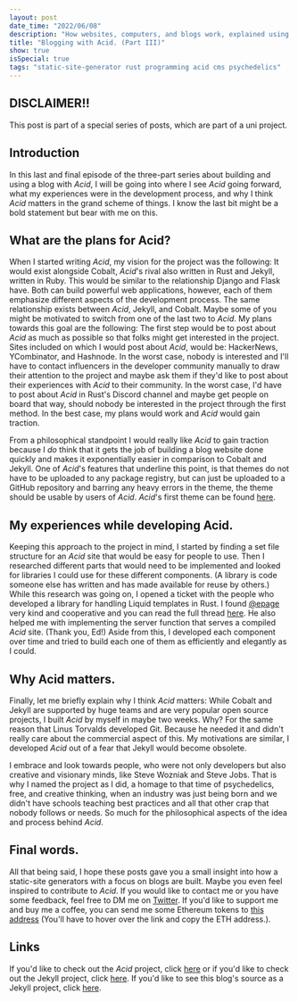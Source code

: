 ```yaml
---
layout: post
date_time: "2022/06/08"
description: "How websites, computers, and blogs work, explained using some psychedelics. (Part III)"
title: "Blogging with Acid. (Part III)"
show: true
isSpecial: true
tags: "static-site-generator rust programming acid cms psychedelics"
---
```


## DISCLAIMER!!

This post is part of a special series of posts, which are part of a uni project.

## Introduction

In this last and final episode of the three-part series about building and using a blog with *Acid*, I will be going into where I see *Acid* going forward, what my experiences were in the development process, and why I think *Acid* matters in the grand scheme of things. I know the last bit might be a bold statement but bear with me on this.

## What are the plans for Acid?

When I started writing *Acid*, my vision for the project was the following: It would exist alongside Cobalt, *Acid*'s rival also written in Rust and Jekyll, written in Ruby. This would be similar to the relationship Django and Flask have. Both can build powerful web applications, however, each of them emphasize different aspects of the development process. The same relationship exists between *Acid*, Jekyll, and Cobalt. Maybe some of you might be motivated to switch from one of the last two to *Acid*. My plans towards this goal are the following: The first step would be to post about *Acid* as much as possible so that folks might get interested in the project. Sites included on which I would post about *Acid*, would be: HackerNews, YCombinator, and Hashnode. In the worst case, nobody is interested and I'll have to contact influencers in the developer community manually to draw their attention to the project and maybe ask them if they'd like to post about their experiences with *Acid* to their community. In the worst case, I'd have to post about *Acid* in Rust's Discord channel and maybe get people on board that way, should nobody be interested in the project through the first method. In the best case, my plans would work and *Acid* would gain traction.

From a philosophical standpoint I would really like *Acid* to gain traction because I *do* think that it gets the job of building a blog website done quickly and makes it exponentially easier in comparison to Cobalt and Jekyll. One of *Acid*'s features that underline this point, is that themes do not have to be uploaded to any package registry, but can just be uploaded to a GitHub repository and barring any heavy errors in the theme, the theme should be usable by users of *Acid*. *Acid*'s first theme can be found [here](https://github.com/iamtheblackunicorn/acid-tripping).

## My experiences while developing Acid.

Keeping this approach to the project in mind, I started by finding a set file structure for an *Acid* site that would be easy for people to use. Then I researched different parts that would need to be implemented and looked for libraries I could use for these different components. (A library is code someone else has written and has made available for reuse by others.) While this research was going on, I opened a ticket with the people who developed a library for handling Liquid templates in Rust. I found [@epage](https://github.com/epage) very kind and cooperative and you can read the full thread [here](https://github.com/cobalt-org/liquid-rust/issues/456). He also helped me with implementing the server function that serves a compiled *Acid* site. (Thank you, Ed!) Aside from this, I developed each component over time and tried to build each one of them as efficiently and elegantly as I could.

## Why Acid matters.

Finally, let me briefly explain why I think *Acid* matters: While Cobalt and Jekyll are supported by huge teams and are very popular open source projects, I built *Acid* by myself in maybe two weeks. Why? For the same reason that Linus Torvalds developed Git. Because he needed it and didn't really care about the commercial aspect of this. My motivations are similar, I developed *Acid* out of a fear that Jekyll would become obsolete.

I embrace and look towards people, who were not only developers but also creative and visionary minds, like Steve Wozniak and Steve Jobs. That is why I named the project as I did, a homage to that time of psychedelics, free, and creative thinking, when an industry was just being born and we didn't have schools teaching best practices and all that other crap that nobody follows or needs. So much for the philosophical aspects of the idea and process behind *Acid*.

## Final words.

All that being said, I hope these posts gave you a small insight into how a static-site generators with a focus on blogs are built. Maybe you even feel inspired to contribute to *Acid*. If you would like to contact me or you have some feedback, feel free to DM me on [Twitter](https://twitter.com/angeldustduke). If you'd like to support me and buy me a coffee, you can send me some Ethereum tokens to [this address](0x5d7551C484bCd8769c57B4921a3FC80193b74Ce3
) (You'll have to hover over the link and copy the ETH address.).

## Links

If you'd like to check out the *Acid* project, click [here](https://github.com/iamtheblackunicorn/acid) or if you'd like to check out the Jekyll project, click [here](https://jekyllrb.com/). If you'd like to see this blog's source as a Jekyll project, click [here](https://github.com/iamtheblackunicorn/angeldustduke).
